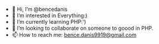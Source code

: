 - 👋 Hi, I’m @bencedanis
- 👀 I’m interested in Everything:)
- 🌱 I’m currently learning PHP:')
- 💞️ I’m looking to collaborate on someone to goood in PHP.
- 📫 How to reach me: bence.danis9919@gmail.com

<!---
bencedanis/bencedanis is a ✨ special ✨ repository because its `README.md` (this file) appears on your GitHub profile.
You can click the Preview link to take a look at your changes.
--->
